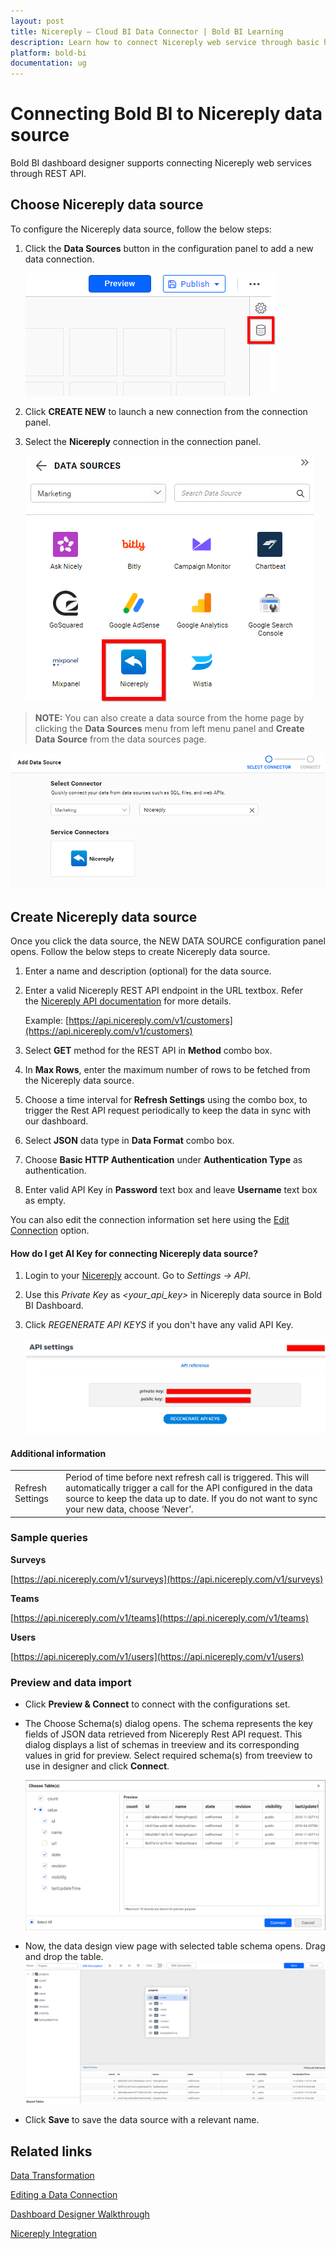 ```yaml
---
layout: post
title: Nicereply – Cloud BI Data Connector | Bold BI Learning
description: Learn how to connect Nicereply web service through basic http authentication with Bold BI Cloud and create data source.
platform: bold-bi
documentation: ug
---
```


# Connecting Bold BI to Nicereply data source
Bold BI dashboard designer supports connecting Nicereply web services through REST API.

## Choose Nicereply data source
To configure the Nicereply data source, follow the below steps:
1. Click the **Data Sources** button in the configuration panel to add a new data connection.

   ![Data source icon](/static/assets/cloud/working-with-datasource/data-connectors/images/common/DataSourcesIcon.png)

2. Click **CREATE NEW** to launch a new connection from the connection panel.
3. Select the **Nicereply** connection in the connection panel.

   ![Choose data source](/static/assets/cloud/working-with-datasource/data-connectors/images/Nicereply/ChooseDS.png)

> **NOTE:**  You can also create a data source from the home page by clicking the **Data Sources** menu from left menu panel and **Create Data Source** from the data sources page.

   ![Choose data source](/static/assets/cloud/working-with-datasource/data-connectors/images/Nicereply/ChooseDS_server.png)

## Create Nicereply data source
Once you click the data source, the NEW DATA SOURCE configuration panel opens. Follow the below steps to create Nicereply data source.
1. Enter a name and description (optional) for the data source.
2. Enter a valid Nicereply REST API endpoint in the URL textbox. Refer the [Nicereply API documentation](https://api.nicereply.com/docs/v1/#get-started) for more details.

    Example: [https://api.nicereply.com/v1/customers](https://api.nicereply.com/v1/customers)  

3. Select **GET** method for the REST API in **Method** combo box.
4. In **Max Rows**, enter the maximum number of rows to be fetched from the Nicereply data source.
5. Choose a time interval for **Refresh Settings** using the combo box, to trigger the Rest API request periodically to keep the data in sync with our dashboard.  
6. Select **JSON** data type in **Data Format** combo box.
7. Choose **Basic HTTP Authentication** under **Authentication Type** as authentication.
8. Enter valid API Key in **Password** text box and leave **Username** text box as empty.

You can also edit the connection information set here using the [Edit Connection](/cloud-bi/working-with-data-source/editing-a-data-connection/) option.

#### How do I get AI Key for connecting Nicereply data source?

1. Login to your [Nicereply](https://admin.nicereply.com/admin/login) account. Go to *Settings -> API*.
2. Use this *Private Key* as *&lt;your_api_key&gt;* in Nicereply data source in Bold BI Dashboard.
3. Click *REGENERATE API KEYS* if you don't have any valid API Key.

   ![Reveal API Key](/static/assets/cloud/working-with-datasource/data-connectors/images/Nicereply/APIKey.png)

#### Additional information
<table width="600">
<tr>
<td>
Refresh Settings
</td>
<td>
Period of time before next refresh call is triggered. This will automatically trigger a call for the API configured in the data source to keep the data up to date. If you do not want to sync your new data, choose ‘Never’.
</td>
</tr>
</table>

### Sample queries

**Surveys**

[https://api.nicereply.com/v1/surveys](https://api.nicereply.com/v1/surveys)

**Teams**

[https://api.nicereply.com/v1/teams](https://api.nicereply.com/v1/teams)

**Users**

[https://api.nicereply.com/v1/users](https://api.nicereply.com/v1/users)

### Preview and data import
* Click **Preview & Connect** to connect with the configurations set.
* The Choose Schema(s) dialog opens. The schema represents the key fields of JSON data retrieved from Nicereply Rest API request. This dialog displays a list of schemas in treeview and its corresponding values in grid for preview. Select required schema(s) from treeview to use in designer and click **Connect**.

   ![Preview](/static/assets/cloud/working-with-datasource/data-connectors/images/common/Preview.png)

* Now, the data design view page with selected table schema opens. Drag and drop the table.
   ![Query Editor](/static/assets/cloud/working-with-datasource/data-connectors/images/common/QueryEditor.png)

* Click **Save** to save the data source with a relevant name.

## Related links
[Data Transformation](/cloud-bi/working-with-data-source/transforming-data/joining-table/)

[Editing a Data Connection](/cloud-bi/working-with-data-source/editing-a-data-connection/)   

[Dashboard Designer Walkthrough](/cloud-bi/getting-started/quick-start/)

[Nicereply Integration](https://www.boldbi.com/integrations/nicereply?utm_source=syncfusion&utm_medium=documentation&utm_campaign=boldbinicereplyintegration)